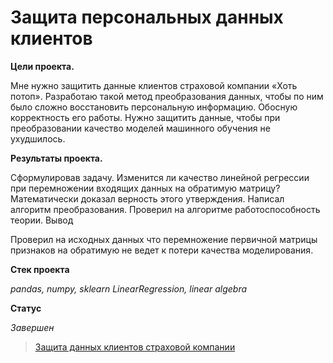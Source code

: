 # Защита персональных данных клиентов

**Цели проекта.**

Мне нужно защитить данные клиентов страховой компании «Хоть потоп». Разработаю такой метод преобразования данных, чтобы по ним было сложно восстановить персональную информацию. Обосную корректность его работы.
Нужно защитить данные, чтобы при преобразовании качество моделей машинного обучения не ухудшилось.

**Результаты проекта.**

Сформулировав задачу.
Изменится ли качество линейной регрессии при перемножении входящих данных на обратимую матрицу?
Математически доказал верность этого утверждения. Написал алгоритм преобразования. Проверил на алгоритме работоспособность теории.
Вывод

Проверил на исходных данных что перемножение первичной матрицы признаков на обратимую не ведет к потери качества моделирования.

**Стек проекта**

_pandas, numpy, sklearn LinearRegression, linear algebra_

**Статус**

_Завершен_
> [Защита данных клиентов страховой компании](https://github.com/Mikhail-9/yandex_projects_praktimum/blob/master/insurance_data_scientist/insurance_data_scientist.ipynb)
